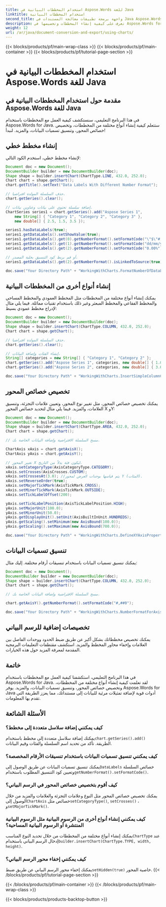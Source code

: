 ```yaml
---
title: استخدام المخططات البيانية في Aspose.Words للغة Java
linktitle: استخدام المخططات البيانية
second_title: واجهة برمجة تطبيقات معالجة المستندات في Java Aspose.Words
description: تعرف على كيفية إنشاء المخططات وتخصيصها في Aspose.Words for Java. استكشف أنواع المخططات وتنسيقها وخصائص المحور لتصور البيانات.
weight: 12
url: /ar/java/document-conversion-and-export/using-charts/
---
```


{{< blocks/products/pf/main-wrap-class >}}
{{< blocks/products/pf/main-container >}}
{{< blocks/products/pf/tutorial-page-section >}}

# استخدام المخططات البيانية في Aspose.Words للغة Java


## مقدمة حول استخدام المخططات البيانية في Aspose.Words للغة Java

في هذا البرنامج التعليمي، سنستكشف كيفية العمل مع المخططات باستخدام Aspose.Words for Java. ستتعلم كيفية إنشاء أنواع مختلفة من المخططات، وتخصيص خصائص المحور، وتنسيق تسميات البيانات، والمزيد. لنبدأ!

## إنشاء مخطط خطي

لإنشاء مخطط خطي، استخدم الكود التالي:

```java
Document doc = new Document();
DocumentBuilder builder = new DocumentBuilder(doc);
Shape shape = builder.insertChart(ChartType.LINE, 432.0, 252.0);
Chart chart = shape.getChart();
chart.getTitle().setText("Data Labels With Different Number Format");

// حذف السلسلة المولدة افتراضيا.
chart.getSeries().clear();

// إضافة سلسلة تحتوي على بيانات وعناوين بيانات.
ChartSeries series1 = chart.getSeries().add("Aspose Series 1", 
    new String[] { "Category 1", "Category 2", "Category 3" }, 
    new double[] { 2.5, 1.5, 3.5 });

series1.hasDataLabels(true);
series1.getDataLabels().setShowValue(true);
series1.getDataLabels().get(0).getNumberFormat().setFormatCode("\"$\"#,##0.00");
series1.getDataLabels().get(1).getNumberFormat().setFormatCode("dd/mm/yyyy");
series1.getDataLabels().get(2).getNumberFormat().setFormatCode("0.00%");

// أو قم بربط كود التنسيق بخلية المصدر.
series1.getDataLabels().get(2).getNumberFormat().isLinkedToSource(true);

doc.save("Your Directory Path" + "WorkingWithCharts.FormatNumberOfDataLabel.docx");
```

## إنشاء أنواع أخرى من المخططات البيانية

يمكنك إنشاء أنواع مختلفة من المخططات مثل المخطط العمودي والمخطط المساحي والمخطط الفقاعي والمخطط المبعثر وغير ذلك باستخدام تقنيات مماثلة. فيما يلي مثال لإدراج مخطط عمودي بسيط:

```java
Document doc = new Document();
DocumentBuilder builder = new DocumentBuilder(doc);
Shape shape = builder.insertChart(ChartType.COLUMN, 432.0, 252.0);
Chart chart = shape.getChart();

// حذف السلسلة المولدة افتراضيا.
chart.getSeries().clear();

// إنشاء الفئات وإضافة البيانات.
String[] categories = new String[] { "Category 1", "Category 2" };
chart.getSeries().add("Aspose Series 1", categories, new double[] { 1.0, 2.0 });
chart.getSeries().add("Aspose Series 2", categories, new double[] { 3.0, 4.0 });

doc.save("Your Directory Path" + "WorkingWithCharts.InsertSimpleColumnChart.docx");
```

## تخصيص خصائص المحور

يمكنك تخصيص خصائص المحور، مثل تغيير نوع المحور، وتعيين علامات التجزئة، وتنسيق العلامات، والمزيد. فيما يلي مثال لتحديد خصائص المحور X وY:

```java
Document doc = new Document();
DocumentBuilder builder = new DocumentBuilder(doc);
Shape shape = builder.insertChart(ChartType.AREA, 432.0, 252.0);
Chart chart = shape.getChart();

// مسح السلسلة الافتراضية وإضافة البيانات الخاصة بك.

ChartAxis xAxis = chart.getAxisX();
ChartAxis yAxis = chart.getAxisY();

// تغيير المحور X ليكون فئة بدلاً من التاريخ.
xAxis.setCategoryType(AxisCategoryType.CATEGORY);
xAxis.setCrosses(AxisCrosses.CUSTOM);
xAxis.setCrossesAt(3.0); //يتم قياسها بوحدات العرض لمحور Y (المئات).
xAxis.setReverseOrder(true);
xAxis.setMajorTickMark(AxisTickMark.CROSS);
xAxis.setMinorTickMark(AxisTickMark.OUTSIDE);
xAxis.setTickLabelOffset(200);

yAxis.setTickLabelPosition(AxisTickLabelPosition.HIGH);
yAxis.setMajorUnit(100.0);
yAxis.setMinorUnit(50.0);
yAxis.getDisplayUnit().setUnit(AxisBuiltInUnit.HUNDREDS);
yAxis.getScaling().setMinimum(new AxisBound(100.0));
yAxis.getScaling().setMaximum(new AxisBound(700.0));

doc.save("Your Directory Path" + "WorkingWithCharts.DefineXYAxisProperties.docx");
```

## تنسيق تسميات البيانات

يمكنك تنسيق تسميات البيانات باستخدام تنسيقات أرقام مختلفة. إليك مثال:

```java
Document doc = new Document();
DocumentBuilder builder = new DocumentBuilder(doc);
Shape shape = builder.insertChart(ChartType.COLUMN, 432.0, 252.0);
Chart chart = shape.getChart();

// مسح السلسلة الافتراضية وإضافة البيانات الخاصة بك.

chart.getAxisY().getNumberFormat().setFormatCode("#,##0");

doc.save("Your Directory Path" + "WorkingWithCharts.NumberFormatForAxis.docx");
```

## تخصيصات إضافية للرسم البياني

يمكنك تخصيص مخططاتك بشكل أكبر عن طريق ضبط الحدود ووحدات الفاصل بين العلامات وإخفاء محاور المخطط والمزيد. استكشف مقتطفات التعليمات البرمجية المقدمة لمعرفة المزيد حول هذه الخيارات.

## خاتمة

في هذا البرنامج التعليمي، استكشفنا كيفية العمل مع المخططات باستخدام Aspose.Words for Java. لقد تعلمت كيفية إنشاء أنواع مختلفة من المخططات، وتخصيص خصائص المحور، وتنسيق تسميات البيانات، والمزيد. يوفر Aspose.Words for Java أدوات قوية لإضافة تمثيلات مرئية للبيانات إلى مستنداتك، مما يعزز الطريقة التي تقدم بها المعلومات.

## الأسئلة الشائعة

### كيف يمكنني إضافة سلاسل متعددة إلى مخطط؟

 يمكنك إضافة سلاسل متعددة إلى مخطط باستخدام`chart.getSeries().add()` الطريقة. تأكد من تحديد اسم السلسلة والفئات وقيم البيانات.

### كيف يمكنني تنسيق تسميات البيانات باستخدام تنسيقات الأرقام المخصصة؟

يمكنك تنسيق تسميات البيانات عن طريق الوصول إلى`DataLabels` خصائص السلسلة وتعيين كود التنسيق المطلوب باستخدام`getNumberFormat().setFormatCode()`.

### كيف أقوم بتخصيص خصائص المحور في الرسم البياني؟

 يمكنك تخصيص خصائص المحور مثل النوع وعلامات التجزئة والعلامات والمزيد من خلال الوصول إلى`ChartAxis` خصائص مثل`setCategoryType()`, `setCrosses()` ، و`setMajorTickMark()`.

### كيف يمكنني إنشاء أنواع أخرى من الرسوم البيانية مثل الرسوم البيانية المنتشرة أو الرسوم البيانية المساحية؟

 يمكنك إنشاء أنواع مختلفة من المخططات من خلال تحديد النوع المناسب`ChartType` عند إدخال الرسم البياني باستخدام`builder.insertChart(ChartType.TYPE, width, height)`.

### كيف يمكنني إخفاء محور الرسم البياني؟

 يمكنك إخفاء محور الرسم البياني عن طريق ضبط`setHidden(true)` خاصية المحور.
{{< /blocks/products/pf/tutorial-page-section >}}

{{< /blocks/products/pf/main-container >}}
{{< /blocks/products/pf/main-wrap-class >}}

{{< blocks/products/products-backtop-button >}}
